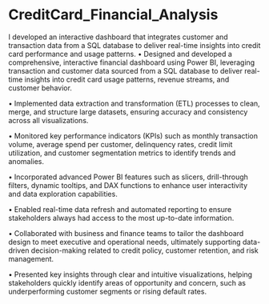 # CreditCard_Financial_Analysis
I developed an interactive dashboard that integrates customer and transaction data from a SQL database to deliver real-time insights into credit card performance and usage patterns.
• Designed and developed a comprehensive, interactive financial dashboard using Power BI, leveraging transaction and customer data sourced from a SQL database to deliver real-time insights into credit card usage patterns, revenue streams, and customer behavior.

• Implemented data extraction and transformation (ETL) processes to clean, merge, and structure large datasets, ensuring accuracy and consistency across all visualizations.

• Monitored key performance indicators (KPIs) such as monthly transaction volume, average spend per customer, delinquency rates, credit limit utilization, and customer segmentation metrics to identify trends and anomalies.

• Incorporated advanced Power BI features such as slicers, drill-through filters, dynamic tooltips, and DAX functions to enhance user interactivity and data exploration capabilities.

• Enabled real-time data refresh and automated reporting to ensure stakeholders always had access to the most up-to-date information.

• Collaborated with business and finance teams to tailor the dashboard design to meet executive and operational needs, ultimately supporting data-driven decision-making related to credit policy, customer retention, and risk management.

• Presented key insights through clear and intuitive visualizations, helping stakeholders quickly identify areas of opportunity and concern, such as underperforming customer segments or rising default rates.
